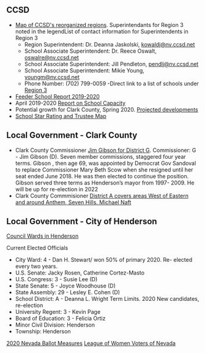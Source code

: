 ## CCSD

- [Map of CCSD's reorganized regions](http://dzg.ccsd.net/wp-content/uploads/2020/08/DZG-96132-R1_2020-CCSD-REGION-3-1.pdf). Superintendants for Region 3 noted in the legendList of contact information for Superintendents in Region 3
   * Region Superintendent: Dr. Deanna Jaskolski, kowaldj@nv.ccsd.net
   * School Associate Superintendent: Dr. Reece Oswalt, oswalre@nv.ccsd.net
   * School Associate Superintendent: Jill Pendleton, pendlj@nv.ccsd.net
   * School Associate Superintendent: Mikie Young, youngm@nv.ccsd.net
   * Phone Number: (702) 799-0059
-Direct link to a list of schools under [Region 3](http://www.ccsd.net/district/directory/schools-directory.php)
- [Feeder School Report 2019-2020](http://dzg.ccsd.net/wp-content/uploads/2020/04/2020-21-Feeder-School-Report_with-cover_2-1.pdf)
- April 2019-2020 [Report on School Capacity](http://dzg.ccsd.net/wp-content/uploads/2020/04/2019-20-Monthly-Enrollment-Report-APRIL-1.pdf)
- Potential growth for Clark County, Spring 2020.  [Projected developments](http://dzg.ccsd.net/wp-content/uploads/2019/11/AZAC-WallMap.pdf)
- [School Star Rating and Trustee Map](http://dzg.ccsd.net/wp-content/uploads/2020/08/DZG-96150_Board-Trustees-NSPF-District-wide-32x40.pdf)

## Local Government - Clark County
- Clark County Commissioner [Jim Gibson for District G](https://www.clarkcountynv.gov/government/board_of_county_commissioners/district_g/_district_map_and_address_locator_tool.php).  Commissioner:   G - Jim Gibson (D).  Seven member commissions, staggered four year terms.  Gibson , then age 69, was appointed by Democrat Gov Sandoval to replace Commissioner Mary Beth Scow when she resigned  until her seat ended June 2018.  He was then elected to continue the position.  Gibson served three terms as Henderson’s mayor from 1997- 2009.  He will be up for re-election in 2022
 - Clark County Commmisioner [District A covers areas West of Eastern and around Anthem, Seven Hills.  Michael Naft](https://www.clarkcountynv.gov/government/board_of_county_commissioners/district_a/district_map_and_address_locator_tool.php)


## Local Government - City of Henderson
 

[Council Wards in Henderson](https://www.cityofhenderson.com/docs/default-source/geographic-information-services-docs/printable-maps/miscellaneous/councilwards.pdf)

Current Elected Officials

- City Ward:   4 - Dan H. Stewart/  won 50% of primary 2020.  Re- elected every two years.
- U.S. Senate:   Jacky Rosen, Catherine Cortez-Masto
- U.S. Congress:   3 - Susie Lee (D)
- State Senate:   5 - Joyce Woodhouse (D)
- State Assembly:   29 - Lesley E. Cohen (D)
- School District:   A - Deanna L. Wright Term Limits.  2020 New candidates, re-election
- University Regent:   3 - Kevin Page
- Board of Education:   3 - Felicia Ortiz
- Minor Civil Division:   Henderson
- Township:   Henderson

[2020 Nevada Ballot Measures](https://ballotpedia.org/Nevada_2020_ballot_measures)
[League of Women Voters of Nevada](https://lwvnvblog.org/?fbclid=IwAR0BKg75P7dE_y_Up6AlM0rmIZ--ui-1mGef1d7bslWXQn8ovEv-n4u9M44)
